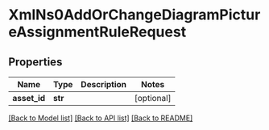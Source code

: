 # XmlNs0AddOrChangeDiagramPictureAssignmentRuleRequest

## Properties
Name | Type | Description | Notes
------------ | ------------- | ------------- | -------------
**asset_id** | **str** |  | [optional] 

[[Back to Model list]](../README.md#documentation-for-models) [[Back to API list]](../README.md#documentation-for-api-endpoints) [[Back to README]](../README.md)


